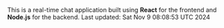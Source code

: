 This is a real-time chat application built using **React** for the frontend and **Node.js** for the backend.
Last updated: Sat Nov  9 08:08:53 UTC 2024
